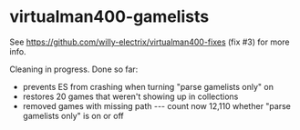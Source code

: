 # virtualman400-gamelists

See https://github.com/willy-electrix/virtualman400-fixes (fix #3) for more info.

Cleaning in progress. Done so far:

* prevents ES from crashing when turning "parse gamelists only" on
* restores 20 games that weren't showing up in collections
* removed games with missing path --- count now 12,110 whether "parse gamelists only" is on or off
